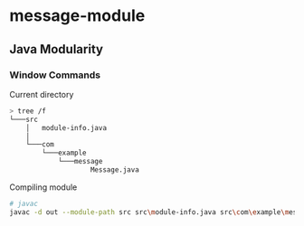 # message-module

## Java Modularity
### Window Commands

Current directory

```bash
> tree /f
└───src
    │   module-info.java
    │
    └───com
        └───example
            └───message
                    Message.java
```

Compiling module

```bash
# javac
javac -d out --module-path src src\module-info.java src\com\example\message\Message.java

```
